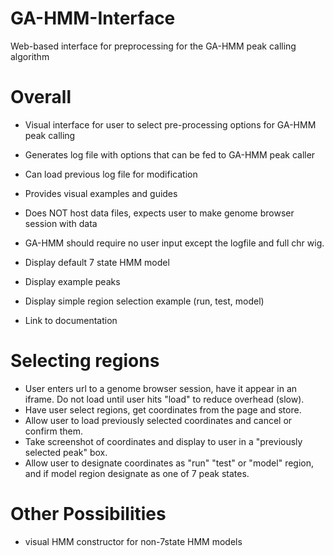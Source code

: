 # GA-HMM-Interface
Web-based interface for preprocessing for the GA-HMM peak calling algorithm

Overall
=======
- Visual interface for user to select pre-processing options for GA-HMM peak calling
- Generates log file with options that can be fed to GA-HMM peak caller
- Can load previous log file for modification
- Provides visual examples and guides
- Does NOT host data files, expects user to make genome browser session with data
- GA-HMM should require no user input except the logfile and full chr wig.

- Display default 7 state HMM model
- Display example peaks
- Display simple region selection example (run, test, model)
- Link to documentation

Selecting regions
=================
- User enters url to a genome browser session, have it appear in an iframe. Do not load until user hits "load" to reduce overhead (slow).
- Have user select regions, get coordinates from the page and store. 
- Allow user to load previously selected coordinates and cancel or confirm them. 
- Take screenshot of coordinates and display to user in a "previously selected peak" box. 
- Allow user to designate coordinates as "run" "test" or "model" region, and if model region designate as one of 7 peak states.

Other Possibilities
===================
- visual HMM constructor for non-7state HMM models
